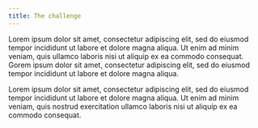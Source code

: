 ```yaml
---
title: The challenge
---
```


Lorem ipsum dolor sit amet, consectetur adipiscing elit, sed do eiusmod tempor incididunt ut labore et dolore magna aliqua. Ut enim ad minim veniam, quis ullamco laboris nisi ut aliquip ex ea commodo consequat. Gorem ipsum dolor sit amet, consectetur adipiscing elit, sed do eiusmod tempor incididunt ut labore et dolore magna aliqua. 

Lorem ipsum dolor sit amet, consectetur adipiscing elit, sed do eiusmod tempor incididunt ut labore et dolore magna aliqua. Ut enim ad minim veniam, quis nostrud exercitation ullamco laboris nisi ut aliquip ex ea commodo consequat.